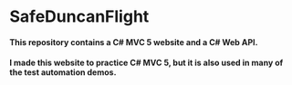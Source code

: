 # SafeDuncanFlight

#### This repository contains a C# MVC 5 website and a C# Web API.
#### I made this website to practice C# MVC 5, but it is also used in many of the test automation demos.
